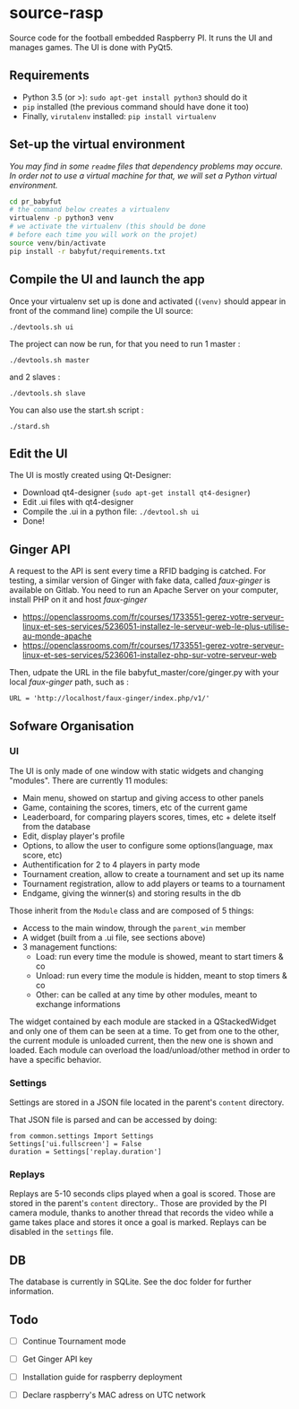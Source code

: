 # source-rasp

Source code for the football embedded Raspberry PI.
It runs the UI and manages games.
The UI is done with PyQt5.

## Requirements
- Python 3.5 (or >): `sudo apt-get install python3` should do it
- `pip` installed (the previous command should have done it too)
- Finally, `virutalenv` installed: `pip install virtualenv`


## Set-up the virtual environment

*You may find in some `readme` files that dependency problems may occure. In order not to use a virtual machine for that, we will set a Python virtual environment.*
```bash
cd pr_babyfut
# the command below creates a virtualenv
virtualenv -p python3 venv
# we activate the virtualenv (this should be done
# before each time you will work on the projet)
source venv/bin/activate
pip install -r babyfut/requirements.txt
```

## Compile the UI and launch the app

Once your virtualenv set up is done and activated (`(venv)` should appear in front of the command line) compile the UI source:
```
./devtools.sh ui
```

The project can now be run, for that you need to run 1 master :
```
./devtools.sh master
```

and 2 slaves :
```
./devtools.sh slave
```

You can also use the start.sh script :	
```
./stard.sh
```

## Edit the UI
The UI is mostly created using Qt-Designer:
* Download qt4-designer (`sudo apt-get install qt4-designer`)
* Edit .ui files with qt4-designer
* Compile the .ui in a python file: `./devtool.sh ui`
* Done!

## Ginger API
A request to the API is sent every time a RFID badging is catched. 
For testing, a similar version of Ginger with fake data, called *faux-ginger* is available on Gitlab.
You need to run an Apache Server on your computer, install PHP on it and host *faux-ginger*
* https://openclassrooms.com/fr/courses/1733551-gerez-votre-serveur-linux-et-ses-services/5236051-installez-le-serveur-web-le-plus-utilise-au-monde-apache
* https://openclassrooms.com/fr/courses/1733551-gerez-votre-serveur-linux-et-ses-services/5236061-installez-php-sur-votre-serveur-web

Then, udpate the URL in the file babyfut_master/core/ginger.py with your local *faux-ginger* path, such as :
```
URL = 'http://localhost/faux-ginger/index.php/v1/'
```


## Sofware Organisation
### UI
The UI is only made of one window with static widgets and changing "modules".
There are currently 11 modules:
* Main menu, showed on startup and giving access to other panels
* Game, containing the scores, timers, etc of the current game
* Leaderboard, for comparing players scores, times, etc + delete itself from the database
* Edit, display player's profile
* Options, to allow the user to configure some options(language, max score, etc)
* Authentification for 2 to 4 players in party mode
* Tournament creation, allow to create a tournament and set up its name
* Tournament registration, allow to add players or teams to a tournament
* Endgame, giving the winner(s) and storing results in the db

Those inherit from the `Module` class and are composed of 5 things:
* Access to the main window, through the `parent_win` member
* A widget (built from a .ui file, see sections above)
* 3 management functions:
  * Load: run every time the module is showed, meant to start timers & co
  * Unload: run every time the module is hidden, meant to stop timers & co
  * Other: can be called at any time by other modules, meant to exchange informations

The widget contained by each module are stacked in a QStackedWidget and only one of them can be seen at a time.
To get from one to the other, the current module is unloaded current, then the new one is shown and loaded.
Each module can overload the load/unload/other method in order to have a specific behavior.


### Settings
Settings are stored in a JSON file located in the parent's `content` directory.

That JSON file is parsed and can be accessed by doing:
```
from common.settings Import Settings
Settings['ui.fullscreen'] = False
duration = Settings['replay.duration']
```

### Replays
Replays are 5-10 seconds clips played when a goal is scored. Those are stored in the parent's `content` directory..
Those are provided by the PI camera module, thanks to another thread that records the video while a game takes place and stores it once a goal is marked. Replays can be disabled in the `settings` file.

## DB
The database is currently in SQLite. See the doc folder for further information.



## Todo
* [ ] Continue Tournament mode
* [ ] Get Ginger API key
* [ ] Installation guide for raspberry deployment
* [ ] Declare raspberry's MAC adress on UTC network

